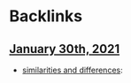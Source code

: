 
# Backlinks
## [January 30th, 2021](<January 30th, 2021.md>)
- [similarities and differences](<similarities and differences.md>):

